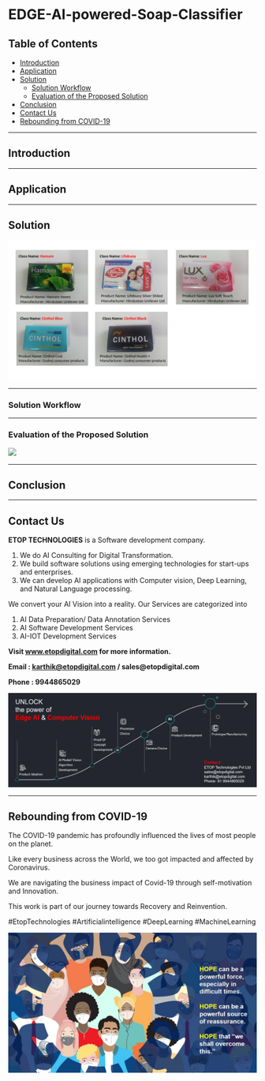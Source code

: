 # EDGE-AI-powered-Soap-Classifier

## Table of Contents ##

* [Introduction](https://github.com/Karthikkannan-AI/EDGE-AI-powered-Soap-Classifier#introduction)
* [Application](https://github.com/Karthikkannan-AI/EDGE-AI-powered-Soap-Classifier#application)
* [Solution](https://github.com/Karthikkannan-AI/EDGE-AI-powered-Soap-Classifier#solution)
  * [Solution Workflow](https://github.com/Karthikkannan-AI/EDGE-AI-powered-Soap-Classifier#solution-workflow)
  * [Evaluation of the Proposed Solution](https://github.com/Karthikkannan-AI/EDGE-AI-powered-Soap-Classifier#evaluation-of-the-proposed-solution)
* [Conclusion](https://github.com/Karthikkannan-AI/EDGE-AI-powered-Soap-Classifier#conclusion)
* [Contact Us](https://github.com/Karthikkannan-AI/EDGE-AI-powered-Soap-Classifier#contact-us)
* [Rebounding from COVID-19](https://github.com/Karthikkannan-AI/EDGE-AI-powered-Soap-Classifier#rebounding-from-covid-19)

- - - -

## Introduction ##



- - - -

## Application ##



- - - -

## Solution ##

<img src="https://github.com/Karthikkannan-AI/EDGE-AI-powered-Soap-Classifier/blob/main/resources/Soap%20Classifier.png">

- - - -

### Solution Workflow ###



- - - -

### Evaluation of the Proposed Solution ###

<a href="https://youtu.be/trcuFqSY7X4" target="_blank"><img src="hhttps://github.com/Karthikkannan-AI/EDGE-AI-powered-Soap-Classifier/blob/main/resources/Soap%20Classification.png"/></a>

- - - -

## Conclusion ##



- - - -

## Contact Us ##

__ETOP TECHNOLOGIES__ is a Software development company. 
1. We do AI Consulting for Digital Transformation.
2. We build software solutions using emerging technologies for start-ups and enterprises. 
3. We can develop AI applications with Computer vision, Deep Learning, and Natural Language processing.

We convert your AI Vision into a reality. Our Services are categorized into 
1. AI Data Preparation/ Data Annotation Services 
2. AI Software Development Services 
3. AI-IOT Development Services

__Visit www.etopdigital.com for more information.__

__Email : karthik@etopdigital.com / sales@etopdigital.com__
          
__Phone : 9944865029__

<img src="https://github.com/Karthikkannan-AI/EDGE-AI-powered-Soap-Classifier/blob/main/resources/About%20ETOP%20Technologies_Github.png">

- - - -

## Rebounding from COVID-19 ##

The COVID-19 pandemic has profoundly influenced the lives of most people on the planet.

Like every business across the World, we too got impacted and affected by Coronavirus.

We are navigating the business impact of Covid-19 through self-motivation and Innovation.

This work is part of our journey towards Recovery and Reinvention.

#EtopTechnologies #Artificialintelligence #DeepLearning #MachineLearning


<img src="https://github.com/Karthikkannan-AI/EDGE-AI-powered-Soap-Classifier/blob/main/resources/CoronaPandemic.jpeg">

